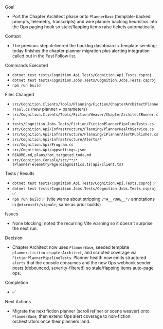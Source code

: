 Goal
- Port the Chapter Architect phase onto `PlannerBase` (template-backed prompts, telemetry, transcripts) and wire planner backlog heuristics into the Ops paging hook so stale/flapping items raise tickets automatically.

Context
- The previous step delivered the backlog dashboard + template seeding; today finishes the chapter planner migration plus alerting integration called out in the Fast Follow list.

Commands Executed
- `dotnet test tests/Cognition.Api.Tests/Cognition.Api.Tests.csproj`
- `dotnet test tests/Cognition.Jobs.Tests/Cognition.Jobs.Tests.csproj`
- `npm run build`

Files Changed
- `src/Cognition.Clients/Tools/Planning/Fiction/ChapterArchitectPlannerTool.cs` (new planner + parameters)
- `src/Cognition.Clients/Tools/Fiction/Weaver/ChapterArchitectRunner.cs`
- `tests/Cognition.Jobs.Tests/Fiction/FictionPlannerPipelineTests.cs`
- `src/Cognition.Api/Infrastructure/Planning/PlannerHealthService.cs`
- `src/Cognition.Api/Infrastructure/Planning/IPlannerAlertPublisher.cs`
- `src/Cognition.Api/Infrastructure/Alerts/*`
- `src/Cognition.Api/Program.cs`
- `src/Cognition.Api/appsettings.json`
- `README.md`, `plans/hot_targeted_todo.md`
- `src/Cognition.Console/src/**/*(PlannerTelemetryPage|diagnostics.ts|api/client.ts)`

Tests / Results
- `dotnet test tests/Cognition.Api.Tests/Cognition.Api.Tests.csproj` ✅
- `dotnet test tests/Cognition.Jobs.Tests/Cognition.Jobs.Tests.csproj` ✅
- `npm run build` ✅ (vite warns about stripping `/*#__PURE__*/` annotations in `@microsoft/signalr`; same as prior builds)

Issues
- None blocking; noted the recurring Vite warning so it doesn't surprise the next run.

Decision
- Chapter Architect now uses `PlannerBase`, seeded template `planner.fiction.chapterArchitect`, and scripted coverage via `FictionPlannerPipelineTests`. Planner health now emits structured `alerts` that the console consumes and the new Ops webhook sender posts (debounced, severity-filtered) so stale/flapping items auto-page ops.

Completion
- ✅

Next Actions
- Migrate the next fiction planner (scroll refiner or scene weaver) onto `PlannerBase`, then extend Ops alert coverage to non-fiction orchestrators once their planners land.
